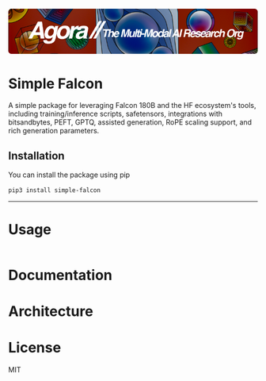 [![Multi-Modality](agorabanner.png)](https://discord.gg/qUtxnK2NMf)

# Simple Falcon
A simple package for leveraging Falcon 180B and the HF ecosystem's tools, including training/inference scripts, safetensors, integrations with bitsandbytes, PEFT, GPTQ, assisted generation, RoPE scaling support, and rich generation parameters.


## Installation

You can install the package using pip

```bash
pip3 install simple-falcon
```
---

# Usage

```

```

# Documentation



# Architecture

# License
MIT



